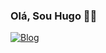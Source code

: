 ### Olá, Sou Hugo 🤙🏾

[![Blog](https://aleen42.github.io/badges/src/stackoverflow.svg)](https://stackoverflow.com/)
